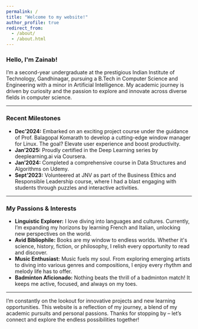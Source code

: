 ```yaml
---
permalink: /
title: "Welcome to my website!"
author_profile: true
redirect_from: 
  - /about/
  - /about.html
---
```


### Hello, I'm Zainab!

I’m a second-year undergraduate at the prestigious Indian Institute of Technology, Gandhinagar, pursuing a B.Tech in Computer Science and Engineering with a minor in Artificial Intelligence. My academic journey is driven by curiosity and the passion to explore and innovate across diverse fields in computer science.

---

### Recent Milestones

- **Dec’2024:** Embarked on an exciting project course under the guidance of Prof. Balagopal Komarath to develop a cutting-edge window manager for Linux. The goal? Elevate user experience and boost productivity.
- **Jan’2025:** Proudly certified in the Deep Learning series by deeplearning.ai via Coursera.
- **Jan’2024:** Completed a comprehensive course in Data Structures and Algorithms on Udemy.
- **Sept’2023:** Volunteered at JNV as part of the Business Ethics and Responsible Leadership course, where I had a blast engaging with students through puzzles and interactive activities.

---

<!-- ### Academic Snapshot

| **Institution**                                    | Indian Institute of Technology, Gandhinagar         |
|----------------------------------------------------|------------------------------------------------------|
| **Years**                                          | 2023 - 2027                                          |
| **Degree**                                         | B.Tech in Computer Science and Engineering           |
| **Minor**                                          | Artificial Intelligence                              |
| **CPI**                                            | 7.89/10                                              |

---
 -->


### My Passions & Interests


- **Linguistic Explorer:** I love diving into languages and cultures. Currently, I’m expanding my horizons by learning French and Italian, unlocking new perspectives on the world.
- **Avid Bibliophile:** Books are my window to endless worlds. Whether it's science, history, fiction, or philosophy, I relish every opportunity to read and discover.
- **Music Enthusiast:** Music fuels my soul. From exploring emerging artists to diving into various genres and compositions, I enjoy every rhythm and melody life has to offer.
- **Badminton Aficionado:** Nothing beats the thrill of a badminton match! It keeps me active, focused, and always on my toes.

---

I’m constantly on the lookout for innovative projects and new learning opportunities. This website is a reflection of my journey, a blend of my academic pursuits and personal passions. Thanks for stopping by – let’s connect and explore the endless possibilities together!
